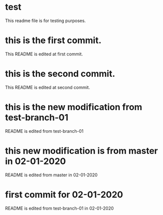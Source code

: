 # test

This readme file is for testing purposes.

# this is the first commit.

This README is edited at first commit.

# this is the second commit.

This README is edited at second commit.

# this is the new modification from test-branch-01

README is edited from test-branch-01

# this new modification is from master in 02-01-2020

README is edited from master in 02-01-2020

# first commit for 02-01-2020

README is edited from test-branch-01 in 02-01-2020
